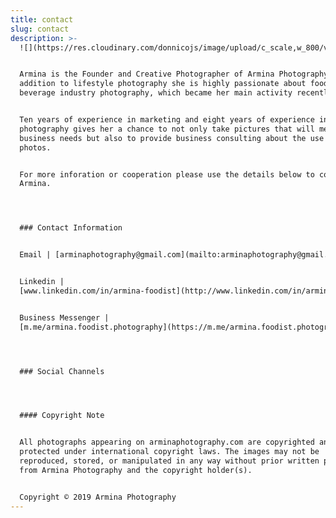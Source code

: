 ```yaml
---
title: contact
slug: contact
description: >-
  ![](https://res.cloudinary.com/donnicojs/image/upload/c_scale,w_800/v1573303134/food/AF_000005-1_Edited_vbz0ws.jpg)


  Armina is the Founder and Creative Photographer of Armina Photography. In
  addition to lifestyle photography she is highly passionate about food and
  beverage industry photography, which became her main activity recently.


  Ten years of experience in marketing and eight years of experience in
  photography gives her a chance to not only take pictures that will meet
  business needs but also to provide business consulting about the use of those
  photos.


  For more inforation or cooperation please use the details below to contact
  Armina.




  ### Contact Information


  Email | [arminaphotography@gmail.com](mailto:arminaphotography@gmail.com)


  Linkedin |
  [www.linkedin.com/in/armina-foodist](http://www.linkedin.com/in/armina-foodist)


  Business Messenger |
  [m.me/armina.foodist.photography](https://m.me/armina.foodist.photography?fbclid=IwAR1OAWbZtXRp_fK2J6pFc2Y-j1KBiGRWLbJF7f35BqZ5yQT3_Z-8DVX22Zs)




  ### Social Channels




  #### Copyright Note


  All photographs appearing on arminaphotography.com are copyrighted and
  protected under international copyright laws. The images may not be
  reproduced, stored, or manipulated in any way without prior written permission
  from Armina Photography and the copyright holder(s).


  Copyright © 2019 Armina Photography
---
```


